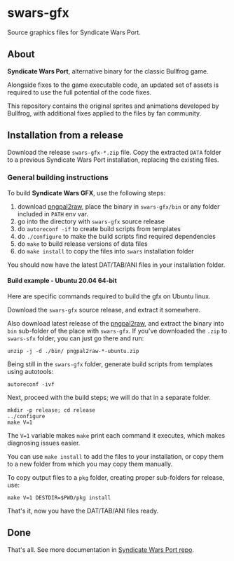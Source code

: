 # swars-gfx

Source graphics files for Syndicate Wars Port.

## About

**Syndicate Wars Port**, alternative binary for the classic Bullfrog game.

Alongside fixes to the game executable code, an updated set of assets is
required to use the full potential of the code fixes.

This repository contains the original sprites and animations developed by
Bullfrog, with additional fixes applied to the files by fan community.

## Installation from a release

Download the release `swars-gfx-*.zip` file. Copy the extracted
`DATA` folder to a previous Syndicate Wars Port installation,
replacing the existing files.

### General building instructions

To build **Syndicate Wars GFX**, use the following steps:

1. download [pngpal2raw](https://github.com/swfans/pngpal2raw/releases/),
   place the binary in `swars-gfx/bin` or any folder included in `PATH` env var.
2. go into the directory with `swars-gfx` source release
3. do `autoreconf -if` to create build scripts from templates
4. do `./configure` to make the build scripts find required dependencies
5. do `make` to build release versions of data files
6. do `make install` to copy the files into `swars` installation folder

You should now have the latest DAT/TAB/ANI files in your installation folder.

#### Build example - Ubuntu 20.04 64-bit

Here are specific commands required to build the gfx on Ubuntu linux.

Download the `swars-gfx` source release, and extract it somewhere.

Also download latest release of the [pngpal2raw](https://github.com/swfans/pngpal2raw/releases/),
and extract the binary into `bin` sub-folder of the place with `swars-gfx`.
If you've downloaded the `.zip` to `swars-sfx` folder, you can just go there and run:

```
unzip -j -d ./bin/ pngpal2raw-*-ubuntu.zip
```

Being still in the `swars-gfx` folder, generate build scripts from templates using
autotools:

```
autoreconf -ivf
```

Next, proceed with the build steps; we will do that in a separate folder.

```
mkdir -p release; cd release
../configure
make V=1
```

The `V=1` variable makes `make` print each command it executes, which makes
diagnosing issues easier.

You can use `make install` to add the files to your installation, or copy
them to a new folder from which you may copy them manually.

To copy output files to a `pkg` folder, creating  proper sub-folders for
release, use:


```
make V=1 DESTDIR=$PWD/pkg install
```

That's it, now you have the DAT/TAB/ANI files ready.

## Done

That's all. See more documentation in [Syndicate Wars Port repo](https://github.com/swfans/swars).
